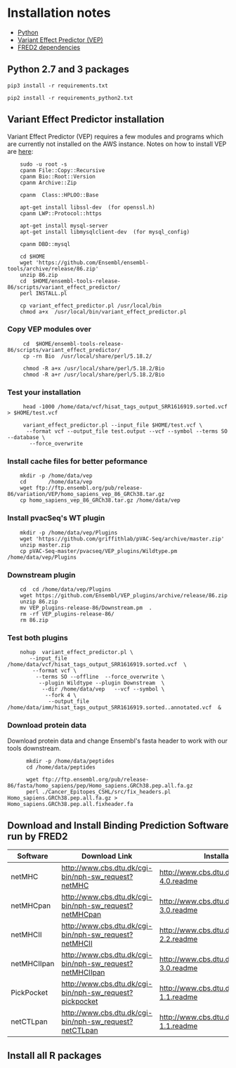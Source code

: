 Installation notes
================================


* [Python](#python)
* [Variant Effect Predictor (VEP)](#VEP)
* [FRED2 dependencies](#fred2)


Python 2.7 and 3 packages <a name="python"></a>
--------------------------

`pip3 install -r requirements.txt`

`pip2 install -r requirements_python2.txt`


Variant Effect Predictor installation <a name="VEP"></a>
---------------------------------------

Variant Effect Predictor (VEP) requires a few modules and programs which are currently not installed on the AWS instance. Notes on how to install VEP are [here](http://uswest.ensembl.org/info/docs/tools/vep/script/vep_download.html):

```
    sudo -u root -s 
    cpanm File::Copy::Recursive   
    cpanm Bio::Root::Version
    cpanm Archive::Zip  

    cpanm  Class::HPLOO::Base  

    apt-get install libssl-dev  (for openssl.h)
    cpanm LWP::Protocol::https 

    apt-get install mysql-server 
    apt-get install libmysqlclient-dev  (for mysql_config) 

    cpanm DBD::mysql 

    cd $HOME 
    wget 'https://github.com/Ensembl/ensembl-tools/archive/release/86.zip'  
    unzip 86.zip 
    cd  $HOME/ensembl-tools-release-86/scripts/variant_effect_predictor/ 
    perl INSTALL.pl   

    cp variant_effect_predictor.pl /usr/local/bin 
    chmod a+x  /usr/local/bin/variant_effect_predictor.pl 
``` 

### Copy VEP modules over 

```
     cd  $HOME/ensembl-tools-release-86/scripts/variant_effect_predictor/ 
     cp -rn Bio  /usr/local/share/perl/5.18.2/  

     chmod -R a+x /usr/local/share/perl/5.18.2/Bio 
     chmod -R a+r /usr/local/share/perl/5.18.2/Bio 
```

### Test your installation  

```
     head -1000 /home/data/vcf/hisat_tags_output_SRR1616919.sorted.vcf  > $HOME/test.vcf  

     variant_effect_predictor.pl --input_file $HOME/test.vcf \
      --format vcf --output_file test.output --vcf --symbol --terms SO --database \
       --force_overwrite 
```

### Install cache files for better peformance 

```
    mkdir -p /home/data/vep
    cd       /home/data/vep
    wget ftp://ftp.ensembl.org/pub/release-86/variation/VEP/homo_sapiens_vep_86_GRCh38.tar.gz    
    cp homo_sapiens_vep_86_GRCh38.tar.gz /home/data/vep 
```

### Install pvacSeq's WT plugin  

```
    mkdir -p /home/data/vep/Plugins 
    wget 'https://github.com/griffithlab/pVAC-Seq/archive/master.zip' 
    unzip master.zip
    cp pVAC-Seq-master/pvacseq/VEP_plugins/Wildtype.pm /home/data/vep/Plugins 
```

### Downstream plugin 

```
    cd  cd /home/data/vep/Plugins 
    wget https://github.com/Ensembl/VEP_plugins/archive/release/86.zip
    unzip 86.zip
    mv VEP_plugins-release-86/Downstream.pm  . 
    rm -rf VEP_plugins-release-86/
    rm 86.zip 
```

### Test both plugins
 
```
    nohup  variant_effect_predictor.pl \
       --input_file /home/data/vcf/hisat_tags_output_SRR1616919.sorted.vcf  \
        --format vcf \
         --terms SO --offline  --force_overwrite \
          --plugin Wildtype --plugin Downstream  \
           --dir /home/data/vep   --vcf --symbol \
            --fork 4 \
             --output_file /home/data/imm/hisat_tags_output_SRR1616919.sorted..annotated.vcf  & 
```

### Download protein data 

Download protein data and change Ensembl's fasta header to work with our tools downstream. 

```
      mkdir -p /home/data/peptides 
      cd /home/data/peptides 
  
      wget ftp://ftp.ensembl.org/pub/release-86/fasta/homo_sapiens/pep/Homo_sapiens.GRCh38.pep.all.fa.gz 
      perl ./Cancer_Epitopes_CSHL/src/fix_headers.pl Homo_sapiens.GRCh38.pep.all.fa.gz > Homo_sapiens.GRCh38.pep.all.fixheader.fa 
```

Download and Install Binding Prediction Software run by FRED2 <a name="fred2"></a>
------------------------------------------------------------------

|Software|Download Link|Installation Instructions|
|--------|-------------|-------------------------|
| netMHC | http://www.cbs.dtu.dk/cgi-bin/nph-sw_request?netMHC|http://www.cbs.dtu.dk/services/doc/netMHC-4.0.readme|
| netMHCpan | http://www.cbs.dtu.dk/cgi-bin/nph-sw_request?netMHCpan | http://www.cbs.dtu.dk/services/doc/netMHCpan-3.0.readme|
| netMHCII | http://www.cbs.dtu.dk/cgi-bin/nph-sw_request?netMHCII | http://www.cbs.dtu.dk/services/doc/netMHCII-2.2.readme|
| netMHCIIpan | http://www.cbs.dtu.dk/cgi-bin/nph-sw_request?netMHCIIpan | http://www.cbs.dtu.dk/services/doc/netMHCIIpan-3.0.readme|
| PickPocket | http://www.cbs.dtu.dk/cgi-bin/nph-sw_request?pickpocket | http://www.cbs.dtu.dk/services/doc/pickpocket-1.1.readme |
| netCTLpan | http://www.cbs.dtu.dk/cgi-bin/nph-sw_request?netCTLpan| http://www.cbs.dtu.dk/services/doc/netCTLpan-1.1.readme |


Install all R packages
----------------------
